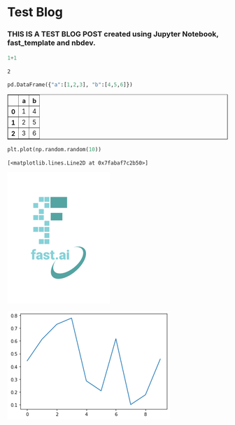 # Test Blog



### THIS IS A TEST BLOG POST created using Jupyter Notebook, fast_template and nbdev.

```python
1+1
```




    2



```python
pd.DataFrame({"a":[1,2,3], "b":[4,5,6]})
```




<div>
<style scoped>
    .dataframe tbody tr th:only-of-type {
        vertical-align: middle;
    }

    .dataframe tbody tr th {
        vertical-align: top;
    }

    .dataframe thead th {
        text-align: right;
    }
</style>
<table border="1" class="dataframe">
  <thead>
    <tr style="text-align: right;">
      <th></th>
      <th>a</th>
      <th>b</th>
    </tr>
  </thead>
  <tbody>
    <tr>
      <th>0</th>
      <td>1</td>
      <td>4</td>
    </tr>
    <tr>
      <th>1</th>
      <td>2</td>
      <td>5</td>
    </tr>
    <tr>
      <th>2</th>
      <td>3</td>
      <td>6</td>
    </tr>
  </tbody>
</table>
</div>



```python
plt.plot(np.random.random(10))
```




    [<matplotlib.lines.Line2D at 0x7fabaf7c2b50>]


![](/images/logo.png "fast.ai's logo")

    
![matplotlib graph](/images/2022-02-24-testpg2_files/output_3_1.png)
